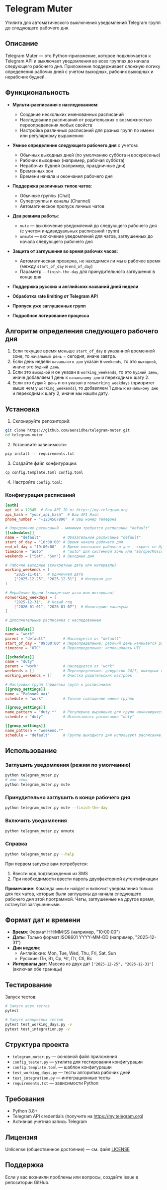 # Telegram Muter

Утилита для автоматического выключения уведомлений Telegram групп до следующего рабочего дня.

## Описание

Telegram Muter — это Python-приложение, которое подключается к Telegram API и выключает уведомления во всех группах до начала следующего рабочего дня. Приложение поддерживает сложную логику определения рабочих дней с учетом выходных, рабочих выходных и нерабочих будней.

## Функциональность

- **Мульти-расписания с наследованием**:
  - Создание нескольких именованных расписаний
  - Наследование расписаний от родительских с возможностью переопределения любых свойств
  - Настройка различных расписаний для разных групп по имени или регулярному выражению

- **Умное определение следующего рабочего дня** с учетом:
  - Обычных выходных дней (по умолчанию суббота и воскресенье)
  - Рабочих выходных (например, рабочая суббота)
  - Нерабочих будней (например, праздничные дни)
  - Временных зон
  - Времени начала и окончания рабочего дня

- **Поддержка различных типов чатов**:
  - Обычные группы (Chat)
  - Супергруппы и каналы (Channel)
  - Автоматическое пропуск личных чатов

- **Два режима работы**:
  - `mute` — выключение уведомлений до следующего рабочего дня (с учетом индивидуальных расписаний групп)
  - `unmute` — включение уведомлений для чатов, заглушенных до начала следующего рабочего дня

- **Защита от заглушения во время рабочих часов**:
  - Автоматическая проверка, не находимся ли мы в рабочее время (между `start_of_day` и `end_of_day`)
  - Параметр `--finish-the-day` для принудительного заглушения в конце дня

- **Поддержка русских и английских названий дней недели**
- **Обработка rate limiting от Telegram API**
- **Пропуск уже заглушенных групп**
- **Подробное логирование процесса**

## Алгоритм определения следующего рабочего дня

1. Если текущее время меньше `start_of_day` в указанной временной зоне, то `начальный день` = сегодня, иначе завтра.
2. Если день недели `начального дня` указан в `weekends`, то это `выходной`, иначе это `будний день`.
3. Если это `выходной` и он указан в `working_weekends`, то это `будний день`, иначе добавляем 1 день к `начальному дню` и переходим к шагу 2.
4. Если это `будний день` и он указан в `nonworking_weekdays` (приоритет выше чем у `working_weekends`), то добавляем 1 день к `начальному дню` и переходим к шагу 2, иначе мы нашли дату.

## Установка

1. Склонируйте репозиторий:
```bash
git clone https://github.com/aensidhe/telegram-muter.git
cd telegram-muter
```

2. Установите зависимости:
```bash
pip install -r requirements.txt
```

3. Создайте файл конфигурации:
```bash
cp config.template.toml config.toml
```

4. Настройте `config.toml`:

### Конфигурация расписаний
```toml
[auth]
api_id = 12345  # Ваш API ID от https://my.telegram.org
api_hash = "your_api_hash"  # Ваш API Hash
phone_number = "+1234567890"  # Ваш номер телефона

# Определение расписаний - минимум требуется расписание "default"
[[schedules]]
name = "default"          # Обязательное расписание "default"
start_of_day = "10:00:00" # Время начала рабочего дня
end_of_day = "19:00:00"   # Время окончания рабочего дня - скрипт не будет заглушать в рабочие часы
timezone = "auto"         # "auto" для системной зоны или "Europe/Moscow"
weekends = ["Sat", "Sun"] # Выходные дни

# Рабочие выходные (конкретные даты или интервалы)
working_weekends = [
    "2025-11-01",  # Одиночная дата
    ["2025-12-25", "2025-12-31"]  # Интервал дат
]

# Нерабочие будни (конкретные даты или интервалы)
nonworking_weekdays = [
    "2025-12-31",  # Новый год
    ["2026-01-01", "2026-01-07"]  # Новогодние каникулы
]

# Дополнительные расписания с наследованием

[[schedules]]
name = "work"
parent = "default"        # Наследуется от "default"
start_of_day = "09:00:00" # Переопределение: рабочий день начинается раньше
timezone = "UTC"          # Переопределение: использовать UTC

[[schedules]]
name = "duty"
parent = "work"           # Наследуется от "work"
weekends = []             # Переопределение: дежурство 24/7, выходных нет
working_weekends = []     # Очистка родительских настроек

# Настройки групп (привязка групп к расписаниям)
[[group_settings]]
name = "Рабочий чат"
schedule = "work"         # Точное совпадение имени группы

[[group_settings]]
name_pattern = "duty.*"   # Регулярное выражение для групп начинающихся с "duty"
schedule = "duty"         # Использовать расписание "duty"

[[group_settings]]
name_pattern = "weekend.*"
schedule = "default"      # Группы выходного дня используют расписание по умолчанию
```

## Использование

### Заглушить уведомления (режим по умолчанию)
```bash
python telegram_muter.py
# или явно
python telegram_muter.py mute
```

### Принудительно заглушить в конце рабочего дня
```bash
python telegram_muter.py mute --finish-the-day
```

### Включить уведомления
```bash
python telegram_muter.py unmute
```

### Справка
```bash
python telegram_muter.py --help
```

При первом запуске вам потребуется:
1. Ввести код подтверждения из SMS
2. При необходимости ввести пароль двухфакторной аутентификации

**Примечание**: Команда `unmute` найдет и включит уведомления только для тех чатов, которые были заглушены до начала следующего рабочего дня этой программой. Чаты, заглушенные на другое время, останутся заглушенными.

## Формат дат и времени

- **Время**: Формат HH:MM:SS (например, "10:00:00")
- **Даты**: Только формат ISO8601 YYYY-MM-DD (например, "2025-12-31")
- **Дни недели**: 
  - Английские: Mon, Tue, Wed, Thu, Fri, Sat, Sun
  - Русские: Пн, Вт, Ср, Чт, Пт, Сб, Вс
- **Интервалы дат**: Массив из двух дат `["2025-12-25", "2025-12-31"]` (включая обе границы)

## Тестирование

Запуск тестов:
```bash
# Запуск всех тестов
pytest

# Запуск конкретных тестов
pytest test_working_days.py -v
pytest test_integration.py -v
```

## Структура проекта

- `telegram_muter.py` — основной файл приложения
- `config_tester.py` — утилита для тестирования конфигурации
- `config.template.toml` — шаблон конфигурации
- `test_working_days.py` — тесты алгоритма рабочих дней
- `test_integration.py` — интеграционные тесты
- `requirements.txt` — зависимости Python

## Требования

- Python 3.8+
- Telegram API credentials (получите на https://my.telegram.org)
- Активная учетная запись Telegram

## Лицензия

Unlicense (общественное достояние) — см. файл [LICENSE](LICENSE)

## Поддержка

Если у вас возникли проблемы или вопросы, создайте issue в репозитории GitHub.

